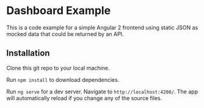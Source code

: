 # Dashboard Example

This is a code example for a simple Angular 2 frontend using static JSON as mocked data that could be returned by an API.

## Installation

Clone this git repo to your local machine.

Run `npm install` to download dependencies.

Run `ng serve` for a dev server. Navigate to `http://localhost:4200/`. The app will automatically reload if you change any of the source files.